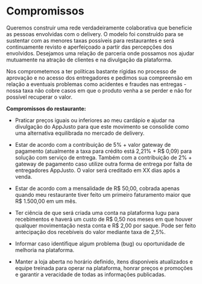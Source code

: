 # Compromissos

Queremos construir uma rede verdadeiramente colaborativa que beneficie as pessoas envolvidas com o delivery. O modelo foi construído para se sustentar com as menores taxas possíveis para restaurantes e será continuamente revisto e aperfeiçoado a partir das percepções dos envolvidos. Desejamos uma relação de parceria onde possamos nos ajudar mutuamente na atração de clientes e na divulgação da plataforma.

Nos comprometemos a ter políticas bastante rígidas no processo de aprovação e no acesso dos entregadores e pedimos sua compreensão em relação a eventuais problemas como acidentes e fraudes nas entregas - nossa taxa não cobre casos em que o produto venha a se perder e não for possível recuperar o valor. 


**Compromissos do restaurante:**


- Praticar preços iguais ou inferiores ao meu cardápio e ajudar na divulgação do AppJusto para que este movimento se consolide como uma alternativa equilibrada no mercado de delivery.

- Estar de acordo com a contribuição de 5% + valor gateway de pagamento (atualmente a taxa para crédito está 2,21% + R$ 0,09) para solução com serviço de entrega. Também com a  contribuição de 2% + gateway de pagamento caso utilize outra forma de entrega por falta de entregadores AppJusto. O valor será creditado em XX dias após a venda.

- Estar de acordo com a mensalidade de R$ 50,00, cobrada apenas quando meu restaurante tiver feito um primeiro faturamento maior que R$ 1.500,00 em um mês.

- Ter ciência de que será criada uma conta na plataforma Iugu para recebimentos e haverá um custo de R$ 0,50 nos meses em que houver qualquer movimentação nesta conta e R$ 2,00 por saque. Pode ser feito antecipação dos recebíveis do valor mediante taxa de 2,5%.

- Informar caso identifique algum problema (bug) ou oportunidade de melhoria na plataforma.

- Manter a loja aberta no horário definido, itens disponíveis atualizados e equipe treinada para operar na plataforma, honrar preços e promoções e garantir a veracidade de todas as informações publicadas.
